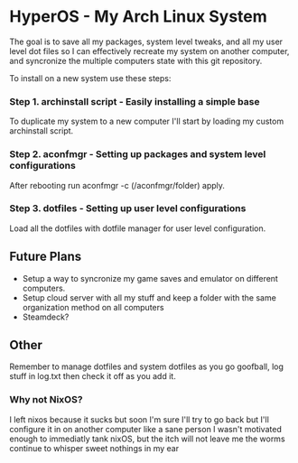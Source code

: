 # HyperOS - My Arch Linux System
The goal is to save all my packages, system level tweaks, and all my user level dot files so I can effectively recreate my system on another computer, and syncronize the multiple computers state with this git repository.

To install on a new system use these steps:

### Step 1. archinstall script - Easily installing a simple base

To duplicate my system to a new computer I'll start by loading my custom archinstall script.

### Step 2. aconfmgr - Setting up packages and system level configurations

After rebooting run aconfmgr -c (/aconfmgr/folder) apply.

### Step 3. dotfiles - Setting up user level configurations

Load all the dotfiles with dotfile manager for user level configuration.

## Future Plans

* Setup a way to syncronize my game saves and emulator on different computers.
* Setup cloud server with all my stuff and keep a folder with the same organization method on all computers
* Steamdeck?

## Other

Remember to manage dotfiles and system dotfiles as you go goofball, log stuff in log.txt then check it off as you add it.

### Why not NixOS?

I left nixos because it sucks but soon I'm sure I'll try to go back but I'll configure it in on another computer like a sane person I wasn't motivated enough to immediatly tank nixOS, but the itch will not leave me the worms continue to whisper sweet nothings in my ear
